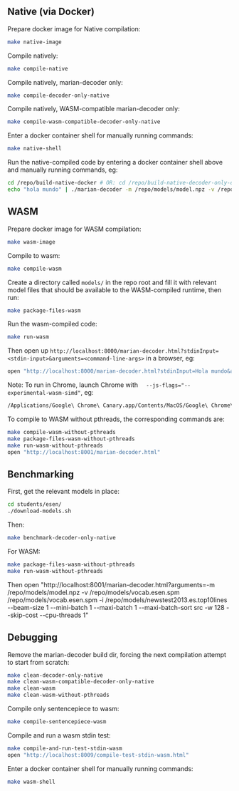## Native (via Docker)

Prepare docker image for Native compilation:

```bash
make native-image
```

Compile natively:

```bash
make compile-native
```

Compile natively, marian-decoder only:

```bash
make compile-decoder-only-native
```

Compile natively, WASM-compatible marian-decoder only:

```bash
make compile-wasm-compatible-decoder-only-native
```

Enter a docker container shell for manually running commands:

```bash
make native-shell
```

Run the native-compiled code by entering a docker container shell above and manually running commands, eg:

```bash
cd /repo/build-native-docker # OR: cd /repo/build-native-decoder-only-docker
echo "hola mundo" | ./marian-decoder -m /repo/models/model.npz -v /repo/models/vocab.esen.spm /repo/models/vocab.esen.spm --cpu-threads 1
```

## WASM

Prepare docker image for WASM compilation:

```bash
make wasm-image
```

Compile to wasm:

```bash
make compile-wasm
```

Create a directory called `models/` in the repo root and fill it with relevant model files that should be available to the WASM-compiled runtime, then run:
```bash
make package-files-wasm
```

Run the wasm-compiled code:

```bash
make run-wasm
```

Then open up `http://localhost:8000/marian-decoder.html?stdinInput=<stdin-input>&arguments=<command-line-args>` in a browser, eg:

```bash
open "http://localhost:8000/marian-decoder.html?stdinInput=Hola mundo&arguments=-m /repo/models/model.npz -v /repo/models/vocab.esen.spm /repo/models/vocab.esen.spm --cpu-threads 1"
```

Note: To run in Chrome, launch Chrome with `  --js-flags="--experimental-wasm-simd"`, eg:

```bash
/Applications/Google\ Chrome\ Canary.app/Contents/MacOS/Google\ Chrome\ Canary  --js-flags="--experimental-wasm-simd"
```

To compile to WASM without pthreads, the corresponding commands are:

```bash
make compile-wasm-without-pthreads
make package-files-wasm-without-pthreads
make run-wasm-without-pthreads
open "http://localhost:8001/marian-decoder.html"
```

## Benchmarking

First, get the relevant models in place:
```bash
cd students/esen/
./download-models.sh
```

Then:

```bash
make benchmark-decoder-only-native
```

For WASM:
```bash
make package-files-wasm-without-pthreads
make run-wasm-without-pthreads
```

Then open "http://localhost:8001/marian-decoder.html?arguments=-m /repo/models/model.npz -v /repo/models/vocab.esen.spm /repo/models/vocab.esen.spm -i /repo/models/newstest2013.es.top10lines --beam-size 1 --mini-batch 1 --maxi-batch 1 --maxi-batch-sort src -w 128 --skip-cost --cpu-threads 1"

## Debugging

Remove the marian-decoder build dir, forcing the next compilation attempt to start from scratch:

```bash
make clean-decoder-only-native
make clean-wasm-compatible-decoder-only-native
make clean-wasm
make clean-wasm-without-pthreads
```

Compile only sentencepiece to wasm:

```bash
make compile-sentencepiece-wasm
```

Compile and run a wasm stdin test:

```bash
make compile-and-run-test-stdin-wasm
open "http://localhost:8009/compile-test-stdin-wasm.html"
```

Enter a docker container shell for manually running commands:

```bash
make wasm-shell
```
